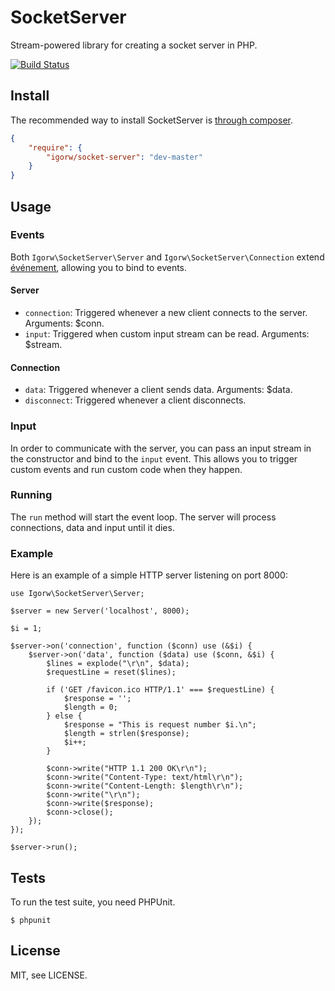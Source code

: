 # SocketServer

Stream-powered library for creating a socket server in PHP.

[![Build Status](https://secure.travis-ci.org/igorw/SocketServer.png)](http://travis-ci.org/igorw/SocketServer)

## Install

The recommended way to install SocketServer is [through composer](http://getcomposer.org).

```JSON
{
    "require": {
        "igorw/socket-server": "dev-master"
    }
}
```

## Usage

### Events

Both `Igorw\SocketServer\Server` and `Igorw\SocketServer\Connection` extend
[événement](https://github.com/igorw/evenement), allowing you to bind to
events.

#### Server

* `connection`: Triggered whenever a new client connects to the server. Arguments: $conn.
* `input`: Triggered when custom input stream can be read. Arguments: $stream.

#### Connection

* `data`: Triggered whenever a client sends data. Arguments: $data.
* `disconnect`: Triggered whenever a client disconnects.

### Input

In order to communicate with the server, you can pass an input stream in
the constructor and bind to the `input` event. This allows you to trigger
custom events and run custom code when they happen.

### Running

The `run` method will start the event loop. The server will process connections,
data and input until it dies.

### Example

Here is an example of a simple HTTP server listening on port 8000:

    use Igorw\SocketServer\Server;

    $server = new Server('localhost', 8000);

    $i = 1;

    $server->on('connection', function ($conn) use (&$i) {
        $server->on('data', function ($data) use ($conn, &$i) {
            $lines = explode("\r\n", $data);
            $requestLine = reset($lines);

            if ('GET /favicon.ico HTTP/1.1' === $requestLine) {
                $response = '';
                $length = 0;
            } else {
                $response = "This is request number $i.\n";
                $length = strlen($response);
                $i++;
            }

            $conn->write("HTTP 1.1 200 OK\r\n");
            $conn->write("Content-Type: text/html\r\n");
            $conn->write("Content-Length: $length\r\n");
            $conn->write("\r\n");
            $conn->write($response);
            $conn->close();
        });
    });

    $server->run();

## Tests

To run the test suite, you need PHPUnit.

    $ phpunit

## License

MIT, see LICENSE.
